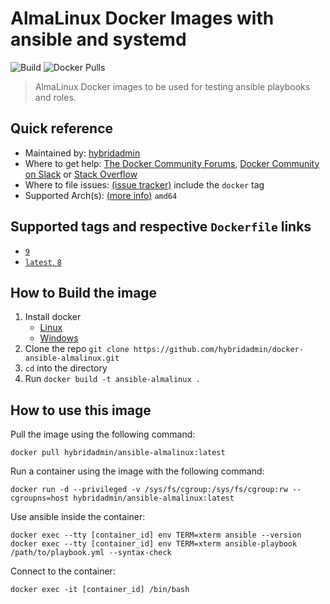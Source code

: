 # AlmaLinux Docker Images with ansible and systemd

![Build](https://img.shields.io/github/actions/workflow/status/hybridadmin/docker-ansible-almalinux/build.yml) ![Docker Pulls](https://img.shields.io/docker/pulls/hybridadmin/ansible-almalinux)

> AlmaLinux Docker images to be used for testing ansible playbooks and roles.

## Quick reference

- Maintained by: [hybridadmin](https://github.com/hybridadmin)
- Where to get help: [The Docker Community Forums](https://forums.docker.com/), [Docker Community on Slack](https://dockr.ly/slack) or [Stack Overflow](https://stackoverflow.com/search?tab=newest&q=docker)
- Where to file issues: [(issue tracker)](https://github.com/hybridadmin/docker-ansible-almalinux/issues) include the `docker` tag
- Supported Arch(s): [(more info)](https://github.com/docker-library/official-images#architectures-other-than-amd64) `amd64`

## Supported tags and respective `Dockerfile` links

- [`9`](https://github.com/hybridadmin/docker-ansible-almalinux/tree/main/9/Dockerfile)
- [`latest`, `8`](https://github.com/hybridadmin/docker-ansible-almalinux/tree/main/8/Dockerfile)

## How to Build the image

1. Install docker
   - [Linux](https://docs.docker.com/engine/install/)
   - [Windows](https://docs.docker.com/docker-for-windows/install/)
2. Clone the repo `git clone https://github.com/hybridadmin/docker-ansible-almalinux.git`
3. `cd` into the directory
4. Run `docker build -t ansible-almalinux .`

## How to use this image

Pull the image using the following command:

```console
docker pull hybridadmin/ansible-almalinux:latest
```

Run a container using the image with the following command:

```console
docker run -d --privileged -v /sys/fs/cgroup:/sys/fs/cgroup:rw --cgroupns=host hybridadmin/ansible-almalinux:latest
```

Use ansible inside the container:

```console
docker exec --tty [container_id] env TERM=xterm ansible --version
docker exec --tty [container_id] env TERM=xterm ansible-playbook /path/to/playbook.yml --syntax-check
```

Connect to the container:

```console
docker exec -it [container_id] /bin/bash
```

